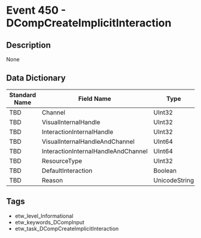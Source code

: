 # Event 450 - DCompCreateImplicitInteraction

## Description
None

## Data Dictionary
|Standard Name|Field Name|Type|Description|Sample Value|
|---|---|---|---|---|
|TBD|Channel|UInt32|None|`None`|
|TBD|VisualInternalHandle|UInt32|None|`None`|
|TBD|InteractionInternalHandle|UInt32|None|`None`|
|TBD|VisualInternalHandleAndChannel|UInt64|None|`None`|
|TBD|InteractionInternalHandleAndChannel|UInt64|None|`None`|
|TBD|ResourceType|UInt32|None|`None`|
|TBD|DefaultInteraction|Boolean|None|`None`|
|TBD|Reason|UnicodeString|None|`None`|

## Tags
* etw_level_Informational
* etw_keywords_DCompInput
* etw_task_DCompCreateImplicitInteraction